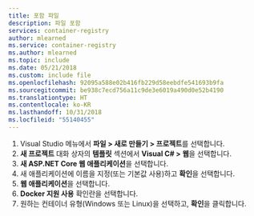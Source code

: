 ```yaml
---
title: 포함 파일
description: 파일 포함
services: container-registry
author: mlearned
ms.service: container-registry
ms.author: mlearned
ms.topic: include
ms.date: 05/21/2018
ms.custom: include file
ms.openlocfilehash: 92095a588e02b416fb229d58eebdfe541693b9fa
ms.sourcegitcommit: be938c7ecd756a11c9de3e6019a490d0e52b4190
ms.translationtype: HT
ms.contentlocale: ko-KR
ms.lasthandoff: 10/31/2018
ms.locfileid: "55140455"
---
```

1. Visual Studio 메뉴에서 **파일 > 새로 만들기 > 프로젝트**를 선택합니다.
2. **새 프로젝트** 대화 상자의 **템플릿** 섹션에서 **Visual C# > 웹**을 선택합니다.
3. **새 ASP.NET Core 웹 애플리케이션**을 선택합니다.
4. 새 애플리케이션에 이름을 지정(또는 기본값 사용)하고 **확인**을 선택합니다.
5. **웹 애플리케이션**을 선택합니다.
6. **Docker 지원 사용** 확인란을 선택합니다.
7. 원하는 컨테이너 유형(Windows 또는 Linux)을 선택하고, **확인**을 클릭합니다.

